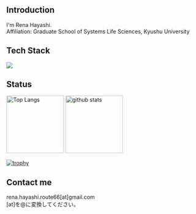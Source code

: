 ## Introduction
I'm Rena Hayashi. <br />
Affiliation: Graduate School of Systems Life Sciences, Kyushu University<br />

## Tech Stack
<img src="https://skillicons.dev/icons?i=html,css,cs,py,r,rails,ruby,github,vscode,discord,gmail" /> <br/>

## Status
<p align="left"> 
  <img alt="Top Langs" height="150px" src="https://github-readme-stats.vercel.app/api/top-langs/?username=RenaHayashi&layout=compact&count_private=true&show_icons=true" />
  <img alt="github stats" height="150px" src="https://github-readme-stats.vercel.app/api?username=RenaHayashi&count_private=true&show_icons=true&show_icons=true" />
</p>

[![trophy](https://github-profile-trophy.vercel.app/?username=RenaHayashi&title=-Issues)](https://github.com/RenaHayashi/github-profile-trophy)

## Contact me
rena.hayashi.route66[at]gmail.com<br/>
[at]を@に変換してください。

<!--
**RenaHayashi/RenaHayashi** is a ✨ _special_ ✨ repository because its `README.md` (this file) appears on your GitHub profile.

Here are some ideas to get you started:

- 🔭 I’m currently working on ...
- 🌱 I’m currently learning ...
- 👯 I’m looking to collaborate on ...
- 🤔 I’m looking for help with ...
- 💬 Ask me about ...
- 📫 How to reach me: ...
- 😄 Pronouns: ...
- ⚡ Fun fact: ...
-->
